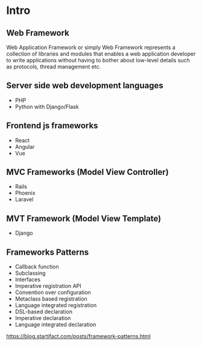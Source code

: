 # Intro

## Web Framework

Web Application Framework or simply Web Framework represents a collection of libraries and modules that enables a web application developer to write applications without having to bother about low-level details such as protocols, thread management etc.

## Server side web development languages

- PHP
- Python with Django/Flask

## Frontend js frameworks

- React
- Angular
- Vue

## MVC Frameworks (Model View Controller)

- Rails
- Phoenix
- Laravel

## MVT Framework (Model View Template)

- Django

## Frameworks Patterns

- Callback function
- Subclassing
- Interfaces
- Imperative registration API
- Convention over configuration
- Metaclass based registration
- Language integrated registration
- DSL-based declaration
- Imperative declaration
- Language integrated declaration

<https://blog.startifact.com/posts/framework-patterns.html>
